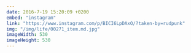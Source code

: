 ```yaml
---
date: 2016-7-19 15:20:09 +0200
embed: "instagram"
link: "https://www.instagram.com/p/BICI6LpDAxO/?taken-by=rudpunk"
img: "/img/life/00271_item.md.jpg"
imageWidth: 530
imageHeight: 530
---
```

